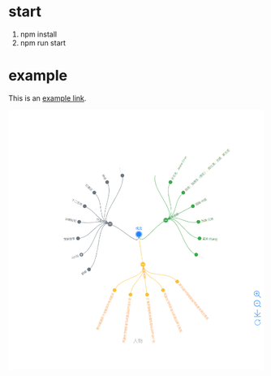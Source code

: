 # start
1. npm install  
2. npm run start

# example
This is an [example link](https://jangworn.github.io/d3-treemap/). 

![RUNOOB 图标](assets/img/example.png)

